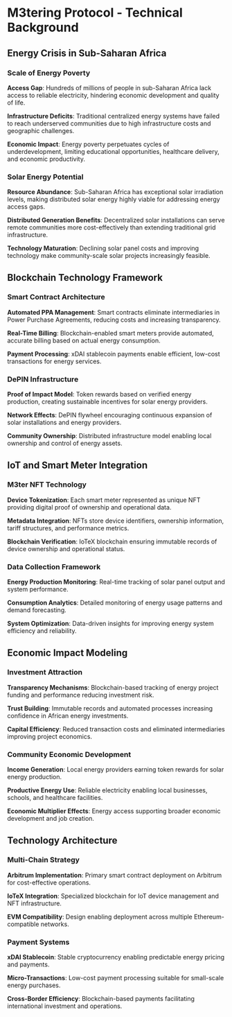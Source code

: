# M3tering Protocol - Technical Background

## Energy Crisis in Sub-Saharan Africa

### Scale of Energy Poverty
**Access Gap**: Hundreds of millions of people in sub-Saharan Africa lack access to reliable electricity, hindering economic development and quality of life.

**Infrastructure Deficits**: Traditional centralized energy systems have failed to reach underserved communities due to high infrastructure costs and geographic challenges.

**Economic Impact**: Energy poverty perpetuates cycles of underdevelopment, limiting educational opportunities, healthcare delivery, and economic productivity.

### Solar Energy Potential
**Resource Abundance**: Sub-Saharan Africa has exceptional solar irradiation levels, making distributed solar energy highly viable for addressing energy access gaps.

**Distributed Generation Benefits**: Decentralized solar installations can serve remote communities more cost-effectively than extending traditional grid infrastructure.

**Technology Maturation**: Declining solar panel costs and improving technology make community-scale solar projects increasingly feasible.

## Blockchain Technology Framework

### Smart Contract Architecture
**Automated PPA Management**: Smart contracts eliminate intermediaries in Power Purchase Agreements, reducing costs and increasing transparency.

**Real-Time Billing**: Blockchain-enabled smart meters provide automated, accurate billing based on actual energy consumption.

**Payment Processing**: xDAI stablecoin payments enable efficient, low-cost transactions for energy services.

### DePIN Infrastructure
**Proof of Impact Model**: Token rewards based on verified energy production, creating sustainable incentives for solar energy providers.

**Network Effects**: DePIN flywheel encouraging continuous expansion of solar installations and energy providers.

**Community Ownership**: Distributed infrastructure model enabling local ownership and control of energy assets.

## IoT and Smart Meter Integration

### M3ter NFT Technology
**Device Tokenization**: Each smart meter represented as unique NFT providing digital proof of ownership and operational data.

**Metadata Integration**: NFTs store device identifiers, ownership information, tariff structures, and performance metrics.

**Blockchain Verification**: IoTeX blockchain ensuring immutable records of device ownership and operational status.

### Data Collection Framework
**Energy Production Monitoring**: Real-time tracking of solar panel output and system performance.

**Consumption Analytics**: Detailed monitoring of energy usage patterns and demand forecasting.

**System Optimization**: Data-driven insights for improving energy system efficiency and reliability.

## Economic Impact Modeling

### Investment Attraction
**Transparency Mechanisms**: Blockchain-based tracking of energy project funding and performance reducing investment risk.

**Trust Building**: Immutable records and automated processes increasing confidence in African energy investments.

**Capital Efficiency**: Reduced transaction costs and eliminated intermediaries improving project economics.

### Community Economic Development
**Income Generation**: Local energy providers earning token rewards for solar energy production.

**Productive Energy Use**: Reliable electricity enabling local businesses, schools, and healthcare facilities.

**Economic Multiplier Effects**: Energy access supporting broader economic development and job creation.

## Technology Architecture

### Multi-Chain Strategy
**Arbitrum Implementation**: Primary smart contract deployment on Arbitrum for cost-effective operations.

**IoTeX Integration**: Specialized blockchain for IoT device management and NFT infrastructure.

**EVM Compatibility**: Design enabling deployment across multiple Ethereum-compatible networks.

### Payment Systems
**xDAI Stablecoin**: Stable cryptocurrency enabling predictable energy pricing and payments.

**Micro-Transactions**: Low-cost payment processing suitable for small-scale energy purchases.

**Cross-Border Efficiency**: Blockchain-based payments facilitating international investment and operations.